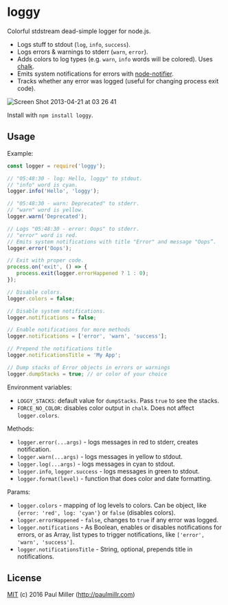 # loggy

Colorful stdstream dead-simple logger for node.js.

* Logs stuff to stdout (`log`, `info`, `success`).
* Logs errors & warnings to stderr (`warn`, `error`).
* Adds colors to log types (e.g. `warn`, `info` words will be colored). Uses [chalk](https://github.com/chalk/chalk).
* Emits system notifications for errors with [node-notifier](https://github.com/mikaelbr/node-notifier).
* Tracks whether any error was logged (useful for changing process exit code).

![Screen Shot 2013-04-21 at 03 26 41](https://f.cloud.github.com/assets/574696/405855/2fe7271e-aa1a-11e2-8b85-347e71ac49f9.png)

Install with `npm install loggy`.

## Usage

Example:

```javascript
const logger = require('loggy');

// "05:48:30 - log: Hello, loggy" to stdout.
// "info" word is cyan.
logger.info('Hello', 'loggy');

// "05:48:30 - warn: Deprecated" to stderr.
// "warn" word is yellow.
logger.warn('Deprecated');

// Logs "05:48:30 - error: Oops" to stderr.
// "error" word is red.
// Emits system notifications with title "Error" and message "Oops”.
logger.error('Oops');

// Exit with proper code.
process.on('exit', () => {
   process.exit(logger.errorHappened ? 1 : 0);
});

// Disable colors.
logger.colors = false;

// Disable system notifications.
logger.notifications = false;

// Enable notifications for more methods
logger.notifications = ['error', 'warn', 'success'];

// Prepend the notifications title
logger.notificationsTitle = 'My App';

// Dump stacks of Error objects in errors or warnings
logger.dumpStacks = true; // or color of your choice
```

Environment variables:

* `LOGGY_STACKS`: default value for `dumpStacks`. Pass `true` to see the stacks.
* `FORCE_NO_COLOR`: disables color output in `chalk`. Does not affect `logger.colors`.

Methods:

* `logger.error(...args)` - logs messages in red to stderr, creates notification.
* `logger.warn(...args)` - logs messages in yellow to stdout.
* `logger.log(...args)` - logs messages in cyan to stdout.
* `logger.info`, `logger.success` - logs messages in green to stdout.
* `logger.format(level)` - function that does color and date formatting.

Params:

* `logger.colors` - mapping of log levels to colors.
  Can be object, like `{error: 'red', log: 'cyan'}` or `false` (disables colors).
* `logger.errorHappened` - `false`, changes to `true` if any error was logged.
* `logger.notifications` - As Boolean, enables or disables notifications for errors, or
  as Array, list types to trigger notifications, like `['error', 'warn', 'success']`.
* `logger.notificationsTitle` - String, optional, prepends title in notifications.

## License

[MIT](https://github.com/paulmillr/mit) (c) 2016 Paul Miller (http://paulmillr.com)
